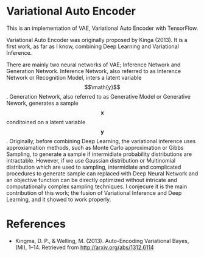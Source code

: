 # Variational Auto Encoder

This is an implementation of VAE, Variational Auto Encoder with TensorFlow.

Variational Auto Encoder was originally proposed by Kinga (2013). It is a first work, as far as I know, combining Deep Learning and Variational Inference.

There are mainly two neural networks of VAE; Inference Network and Generation Network. Inference Network, also referred to as Interence Network or Recognition Model, inters a latent variable $$\math{y}$$ . Generation Network, also referred to as Generative Model or Generative Nework, generates a sample $$\mathbf{x}$$ conditoined on a latent variable $$\mathbf{y}$$. Originally, before combining Deep Learning, the variational inference uses approxiamation methods, such as Monte Carlo approximation or Gibbs Sampling, to generate a sample if intermidiate probability distributions are intractable. However, if we use Gaussian distribution or Multinomial distribution which are used to sampling, intermidiate and complicated procedures to generate sample can replaced with Deep Neural Network and an objective function can be directly optimized without intricate and computationally complex sampling techniques. I conjecure it is the main contribution of this work; the fusion of Variational Inference and Deep Learning, and it showed to work properly.


# References
- Kingma, D. P., & Welling, M. (2013). Auto-Encoding Variational Bayes, (Ml), 1–14. Retrieved from http://arxiv.org/abs/1312.6114
